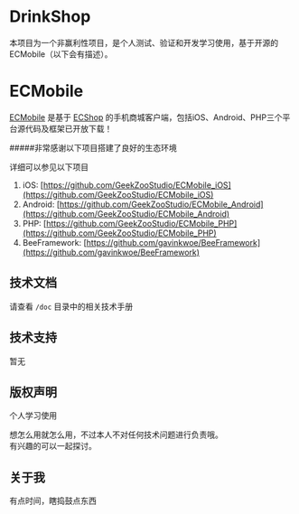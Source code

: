 DrinkShop
================

本项目为一个非赢利性项目，是个人测试、验证和开发学习使用，基于开源的ECMobile（以下会有描述）。


ECMobile
================

[ECMobile](http://www.ecmobile.cn) 是基于 [ECShop](http://www.ecshop.com) 的手机商城客户端，包括iOS、Android、PHP三个平台源代码及框架已开放下载！

#####非常感谢以下项目搭建了良好的生态环境

详细可以参见以下项目
1. iOS: [https://github.com/GeekZooStudio/ECMobile_iOS](https://github.com/GeekZooStudio/ECMobile_iOS)
2. Android: [https://github.com/GeekZooStudio/ECMobile_Android](https://github.com/GeekZooStudio/ECMobile_Android)
3. PHP: [https://github.com/GeekZooStudio/ECMobile_PHP](https://github.com/GeekZooStudio/ECMobile_PHP)
4. BeeFramework: [https://github.com/gavinkwoe/BeeFramework](https://github.com/gavinkwoe/BeeFramework)


## 技术文档

请查看 `/doc` 目录中的相关技术手册

## 技术支持

暂无

## 版权声明

个人学习使用

<pre>
想怎么用就怎么用，不过本人不对任何技术问题进行负责哦。
有兴趣的可以一起探讨。
</pre>

## 关于我

有点时间，瞎捣鼓点东西
